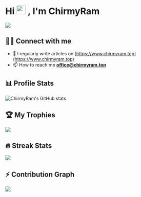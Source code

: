 <h1 align="left">
Hi <img src="https://media.giphy.com/media/hvRJCLFzcasrR4ia7z/giphy.gif" width="28"> , I'm ChirmyRam
</h1>

<p align="left">
  <a href="https://github.com/DenverCoder1/readme-typing-svg"><img src="https://readme-typing-svg.herokuapp.com?color=13A3BD&lines=This+is+ChirmyRam+github+profile."></a>
</p>

<!-- Typing SVG by DenverCoder1 - https://github.com/DenverCoder1/readme-typing-svg -->
<p align="center">
  <a href="https://readme-typing-svg.herokuapp.com?color=10B5AE&center=true&vCenter=true&lines=This+is+ChirmyRam's+github+profile"></a>
</p>

## 🙋‍♂️ Connect with me
- 📝 I regularly write articles on [https://www.chirmyram.top](https://www.chirmyram.top)
- 📫 How to reach me **office@chirmyram.top**

## 📊 Profile Stats
![ChirmyRam's GitHub stats](https://github-readme-stats.vercel.app/api?username=ChirmyRam&theme=vue-dark&show_icons=true)

## 🏆 My Trophies
<p align="left">
  <a href="https://github.com/ryo-ma/github-profile-trophy">
    <img src="https://github-profile-trophy.vercel.app/?username=ChirmyRam&theme=flat&no-frame=true&column=9"/>
  </a>
</p>

## 🔥 Streak Stats
<p align="left">
  <a href="https://git.io/streak-stats">
    <img src="http://github-readme-streak-stats.herokuapp.com?user=ChirmyRam&theme=gruvbox&hide_border=true&background=07183DF7&fire=DD2727&ring=19BCDD&dates=2DCBDD&currStreakNum=DDAB07"/>
  </a>
</p>

## ⚡ Contribution Graph
<p align="left">
  <a href="https://github.com/ashutosh00710/github-readme-activity-graph">
    <img src="https://activity-graph.herokuapp.com/graph?username=ChirmyRam&theme=github&area=true&hide_border=true"/>
  </a>
</p>
